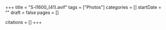 +++
title = "S-l1600_(41).avif"
tags = ["Photos"]
categories = []
startDate = ""
draft = false
pages = []

citations = []
+++
